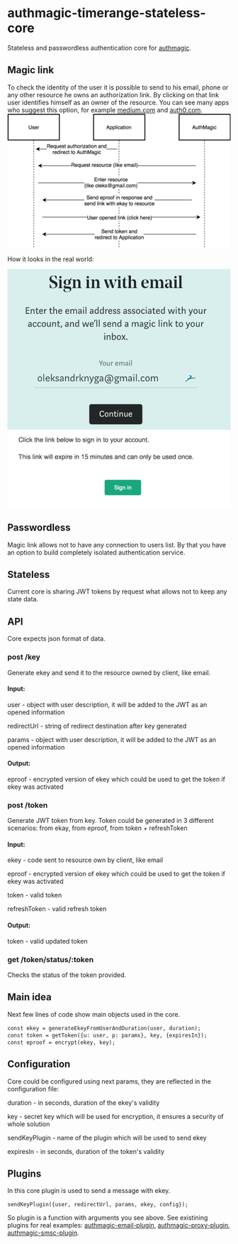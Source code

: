 authmagic-timerange-stateless-core
========================
Stateless and passwordless authentication core for <a href="https://github.com/authmagic/authmagic">authmagic</a>.

Magic link
-----------
To check the identity of the user it is possible to send to his email, phone or any other resource he owns an authorization link. By clicking on that link user identifies himself as an owner of the resource. You can see many apps who suggest this option, for example <a href="https://medium.com/">medium.com</a> and <a href="https://auth0.com/">auth0.com</a>.
<img src="https://github.com/authmagic/authmagic/blob/master/docs/images/authmagic-timerange-stateless-core.png?raw=true" width="600px"/>

How it looks in the real world:

<img src="https://github.com/authmagic/authmagic/blob/master/docs/images/medium-example1.png?raw=true" width="600px"/>
<img src="https://github.com/authmagic/authmagic/blob/master/docs/images/medium-confirm.png?raw=true" width="600px"/>

Passwordless
-----------
Magic link allows not to have any connection to users list. By that you have an option to build completely isolated authentication service.

Stateless
-----------
Current core is sharing JWT tokens by request what allows not to keep any state data.

API
-----------
Core expects json format of data.

### post /key
Generate ekey and send it to the resource owned by client, like email.

#### Input:
user - object with user description, it will be added to the JWT as an opened information

redirectUrl - string of redirect destination after key generated

params - object with user description, it will be added to the JWT as an opened information

#### Output:
eproof - encrypted version of ekey which could be used to get the token if ekey was activated

### post /token
Generate JWT token from key. Token could be generated in 3 different scenarios: from ekay, from eproof, from token + refreshToken

#### Input:
ekey - code sent to resource own by client, like email

eproof - encrypted version of ekey which could be used to get the token if ekey was activated

token - valid token

refreshToken - valid refresh token

#### Output:
token - valid updated token

### get /token/status/:token
Checks the status of the token provided.

Main idea
-----------
Next few lines of code show main objects used in the core.
```
const ekey = generateEkeyFromUserAndDuration(user, duration);
const token = getToken({u: user, p: params}, key, {expiresIn});
const eproof = encrypt(ekey, key);
```

Configuration
-----------
Core could be configured using next params, they are reflected in the configuration file:

duration - in seconds, duration of the ekey's validity

key - secret key which will be used for encryption, it ensures a security of whole solution

sendKeyPlugin - name of the plugin which will be used to send ekey

expiresIn - in seconds, duration of the token's validity

Plugins
-----------
In this core plugin is used to send a message with ekey.
```
sendKeyPlugin({user, redirectUrl, params, ekey, config});
```
So plugin is a function with arguments you see above.
See existining plugins for real examples: <a href="https://github.com/authmagic/authmagic-email-plugin">authmagic-email-plugin</a>, <a href="https://github.com/authmagic/authmagic-proxy-plugin">authmagic-proxy-plugin</a>, <a href="https://github.com/authmagic/authmagic-smsc-plugin">authmagic-smsc-plugin</a>.
